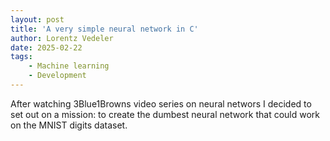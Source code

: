 ```yaml
---
layout: post
title: 'A very simple neural network in C'
author: Lorentz Vedeler
date: 2025-02-22
tags:   
    - Machine learning
    - Development
---
```


After watching 3Blue1Browns video series on neural networs I decided 
to set out on a mission: to create the dumbest neural network that could 
work on the MNIST digits dataset.

